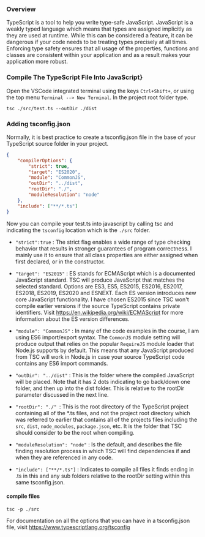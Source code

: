 ### Overview

TypeScript is a tool to help you write type-safe JavaScript. JavaScript is a weakly typed language which means that types are assigned implicitly as they are used at runtime. While this can be considered a feature, it can be dangerous if your code needs to be treating types precisely at all times. Enforcing type safety ensures that all usage of the properties, functions and classes are consistent within your application and as a result makes your application more robust.

### Compile The TypeScript File Into JavaScript}

Open the VSCode integrated terminal using the keys `Ctrl+Shift+`, or using the top menu `Terminal --> New Terminal`.
In the project root folder type.

`tsc ./src/test.ts --outDir ./dist`

### Adding tsconfig.json

Normally, it is best practice to create a tsconfig.json file in the base of your TypeScript source folder in your project.

```json
{
    "compilerOptions": {
        "strict": true,
        "target": "ES2020",
        "module": "CommonJS",
        "outDir": "../dist",
        "rootDir": "./",
        "moduleResolution": "node"
    },
    "include": ["**/*.ts"]
}
```

Now you can compile your test.ts into javascript by calling tsc and indicating the `tsconfig` location which is the `./src` folder.

* `"strict":true` : The strict flag enables a wide range of type checking behavior that results in stronger guarantees of program correctness. I mainly use it to ensure that all class properties are either assigned when first declared, or in the constructor.

* `"target": "ES2015"` : ES stands for ECMAScript which is a documented JavaScript standard. TSC will produce JavaScript that matches the selected standard. Options are ES3, ES5, ES2015, ES2016, ES2017, ES2018, ES2019, ES2020 and ESNEXT. Each ES version introduces new core JavaScript functionality. I have chosen ES2015 since TSC won't compile earlier versions if the source TypeScript contains private identifiers. Visit https://en.wikipedia.org/wiki/ECMAScript for more information about the ES version differences.

* `"module": "CommonJS"` : In many of the code examples in the course, I am using ES6 import/export syntax. The `CommonJS` module setting will produce output that relies on the popular `RequireJS` module loader that Node.js supports by default. This means that any JavaScript produced from TSC will work in Node.js in case your source TypeScript code contains any ES6 import commands.

* `"outDir": "../dist"` : This is the folder where the compiled JavaScript will be placed. Note that it has 2 dots indicating to go back/down one folder, and then up into the dist folder. This is relative to the rootDir parameter discussed in the next line.

* `"rootDir": "./" `: This is the root directory of the TypeScript project containing all of the *.ts files, and not the project root directory which was referred to earlier that contains all of the projects files including the `src`, `dist`, `node_modules`, `package.json`, etc. It is the folder that TSC should consider to be the root when compiling.

* `"moduleResolution": "node"` : Is the default, and describes the file finding resolution process in which TSC will find dependencies if and when they are referenced in any code.

* `"include": ["**/*.ts"]` : Indicates to compile all files it finds ending in .ts in this and any sub folders relative to the rootDir setting within this same tsconfig.json.


#### compile files
`tsc -p ./src`

For documentation on all the options that you can have in a tsconfig.json file, visit https://www.typescriptlang.org/tsconfig
